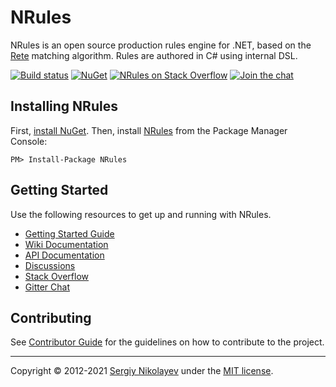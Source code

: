 # NRules

NRules is an open source production rules engine for .NET, based on the [Rete](http://en.wikipedia.org/wiki/Rete_algorithm) matching algorithm. Rules are authored in C# using internal DSL.

[![Build status](https://img.shields.io/appveyor/ci/nrules/nrules.svg)](https://ci.appveyor.com/project/NRules/nrules) [![NuGet](https://img.shields.io/nuget/v/NRules.svg)](https://nuget.org/packages/NRules) [![NRules on Stack Overflow](https://img.shields.io/badge/stack%20overflow-nrules-orange.svg)](http://stackoverflow.com/questions/tagged/nrules) [![Join the chat](https://img.shields.io/gitter/room/nrules/nrules.svg)](https://gitter.im/nrules/nrules)

## Installing NRules

First, [install NuGet](https://docs.microsoft.com/nuget/guides/install-nuget). Then, install [NRules](https://www.nuget.org/packages/NRules) from the Package Manager Console:

    PM> Install-Package NRules

## Getting Started

Use the following resources to get up and running with NRules.

- [Getting Started Guide](https://github.com/NRules/NRules/wiki/Getting-Started)
- [Wiki Documentation](https://github.com/NRules/NRules/wiki)
- [API Documentation](http://nrules.net/api/index.html)
- [Discussions](https://github.com/NRules/NRules/discussions)
- [Stack Overflow](http://stackoverflow.com/questions/tagged/nrules)
- [Gitter Chat](https://gitter.im/NRules/NRules)

## Contributing

See [Contributor Guide](CONTRIBUTING.md) for the guidelines on how to contribute to the project.

---
Copyright &copy; 2012-2021 [Sergiy Nikolayev](https://github.com/snikolayev) under the [MIT license](LICENSE.txt).
